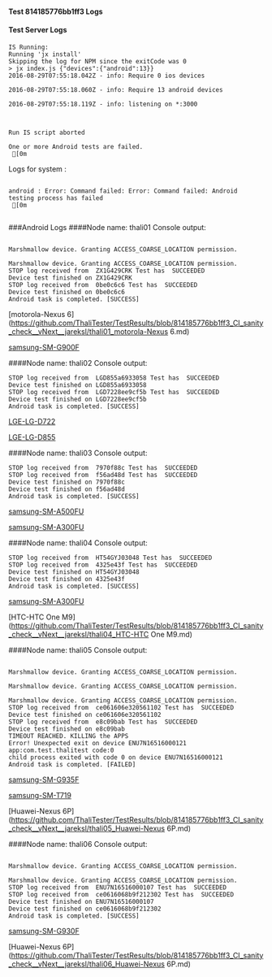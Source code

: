 #### Test 814185776bb1ff3 Logs

#### Test Server Logs
```
IS Running:
Running 'jx install'
Skipping the log for NPM since the exitCode was 0
> jx index.js {"devices":{"android":13}}
2016-08-29T07:55:18.042Z - info: Require 0 ios devices

2016-08-29T07:55:18.060Z - info: Require 13 android devices

2016-08-29T07:55:18.119Z - info: listening on *:3000


 
Run IS script aborted
 
One or more Android tests are failed.
 [0m

```


Logs for system : 
```

android : Error: Command failed: Error: Command failed: Android testing process has failed
 [0m


```
###Android Logs
####Node name: thali01
Console output:
```

Marshmallow device. Granting ACCESS_COARSE_LOCATION permission.

Marshmallow device. Granting ACCESS_COARSE_LOCATION permission.
STOP log received from  ZX1G429CRK Test has  SUCCEEDED
Device test finished on ZX1G429CRK 
STOP log received from  0be0c6c6 Test has  SUCCEEDED
Device test finished on 0be0c6c6 
Android task is completed. [SUCCESS]
```
[motorola-Nexus 6](https://github.com/ThaliTester/TestResults/blob/814185776bb1ff3_CI_sanity_check__vNext__jareksl/thali01_motorola-Nexus 6.md)

[samsung-SM-G900F](https://github.com/ThaliTester/TestResults/blob/814185776bb1ff3_CI_sanity_check__vNext__jareksl/thali01_samsung-SM-G900F.md)

####Node name: thali02
Console output:
```
STOP log received from  LGD855a6933058 Test has  SUCCEEDED
Device test finished on LGD855a6933058 
STOP log received from  LGD7228ee9cf5b Test has  SUCCEEDED
Device test finished on LGD7228ee9cf5b 
Android task is completed. [SUCCESS]
```
[LGE-LG-D722](https://github.com/ThaliTester/TestResults/blob/814185776bb1ff3_CI_sanity_check__vNext__jareksl/thali02_LGE-LG-D722.md)

[LGE-LG-D855](https://github.com/ThaliTester/TestResults/blob/814185776bb1ff3_CI_sanity_check__vNext__jareksl/thali02_LGE-LG-D855.md)

####Node name: thali03
Console output:
```
STOP log received from  7970f88c Test has  SUCCEEDED
STOP log received from  f56ad48d Test has  SUCCEEDED
Device test finished on 7970f88c 
Device test finished on f56ad48d 
Android task is completed. [SUCCESS]
```
[samsung-SM-A500FU](https://github.com/ThaliTester/TestResults/blob/814185776bb1ff3_CI_sanity_check__vNext__jareksl/thali03_samsung-SM-A500FU.md)

[samsung-SM-A300FU](https://github.com/ThaliTester/TestResults/blob/814185776bb1ff3_CI_sanity_check__vNext__jareksl/thali03_samsung-SM-A300FU.md)

####Node name: thali04
Console output:
```
STOP log received from  HT54GYJ03048 Test has  SUCCEEDED
STOP log received from  4325e43f Test has  SUCCEEDED
Device test finished on HT54GYJ03048 
Device test finished on 4325e43f 
Android task is completed. [SUCCESS]
```
[samsung-SM-A300FU](https://github.com/ThaliTester/TestResults/blob/814185776bb1ff3_CI_sanity_check__vNext__jareksl/thali04_samsung-SM-A300FU.md)

[HTC-HTC One M9](https://github.com/ThaliTester/TestResults/blob/814185776bb1ff3_CI_sanity_check__vNext__jareksl/thali04_HTC-HTC One M9.md)

####Node name: thali05
Console output:
```

Marshmallow device. Granting ACCESS_COARSE_LOCATION permission.

Marshmallow device. Granting ACCESS_COARSE_LOCATION permission.

Marshmallow device. Granting ACCESS_COARSE_LOCATION permission.
STOP log received from  ce061606e320561102 Test has  SUCCEEDED
Device test finished on ce061606e320561102 
STOP log received from  e8c09bab Test has  SUCCEEDED
Device test finished on e8c09bab 
TIMEOUT REACHED. KILLING the APPS
Error! Unexpected exit on device ENU7N16516000121 app:com.test.thalitest code:0 
child process exited with code 0 on device ENU7N16516000121 
Android task is completed. [FAILED]
```
[samsung-SM-G935F](https://github.com/ThaliTester/TestResults/blob/814185776bb1ff3_CI_sanity_check__vNext__jareksl/thali05_samsung-SM-G935F.md)

[samsung-SM-T719](https://github.com/ThaliTester/TestResults/blob/814185776bb1ff3_CI_sanity_check__vNext__jareksl/thali05_samsung-SM-T719.md)

[Huawei-Nexus 6P](https://github.com/ThaliTester/TestResults/blob/814185776bb1ff3_CI_sanity_check__vNext__jareksl/thali05_Huawei-Nexus 6P.md)

####Node name: thali06
Console output:
```

Marshmallow device. Granting ACCESS_COARSE_LOCATION permission.

Marshmallow device. Granting ACCESS_COARSE_LOCATION permission.
STOP log received from  ENU7N16516000107 Test has  SUCCEEDED
STOP log received from  ce0616068b9f212302 Test has  SUCCEEDED
Device test finished on ENU7N16516000107 
Device test finished on ce0616068b9f212302 
Android task is completed. [SUCCESS]
```
[samsung-SM-G930F](https://github.com/ThaliTester/TestResults/blob/814185776bb1ff3_CI_sanity_check__vNext__jareksl/thali06_samsung-SM-G930F.md)

[Huawei-Nexus 6P](https://github.com/ThaliTester/TestResults/blob/814185776bb1ff3_CI_sanity_check__vNext__jareksl/thali06_Huawei-Nexus 6P.md)




